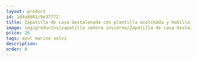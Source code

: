 ```yaml
---
layout: product
id: 1d4a8681c9e37772
title: Zapatilla de casa destalonada con plantilla acolchada y hebilla
image: img/productos/zapatilla señora invierno/Zapatilla de casa destalonada con plantilla acolchada y hebilla=26=azul marino salvi.webp
price: 26
tags: azul marino salvi
description: 
order: 0
---
```

